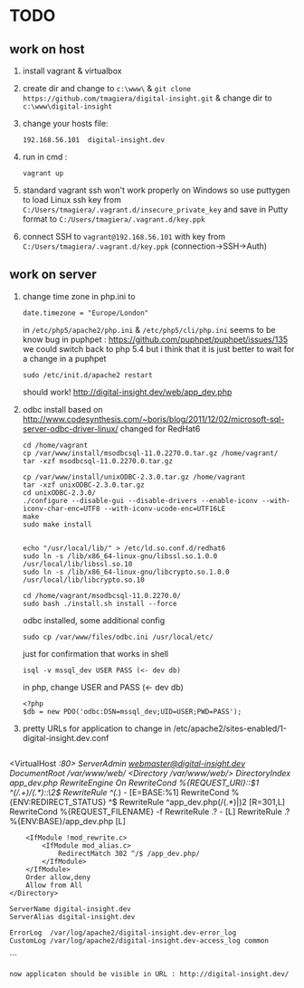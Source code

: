 TODO
==================

work on host
-----------------------------
1.  install vagrant & virtualbox
2.  create dir and change to
    `c:\www\`
    &
    `git clone https://github.com/tmagiera/digital-insight.git`
    &
    change dir to
    `c:\www\digital-insight`
3.  change your hosts file:

    ```
    192.168.56.101	digital-insight.dev
    ```

4.  run in cmd :

    ```
    vagrant up
    ```

5.  standard vagrant ssh won't work properly on Windows so use puttygen to load Linux ssh key from
    `C:/Users/tmagiera/.vagrant.d/insecure_private_key`
    and save in Putty format to
    `C:/Users/tmagiera/.vagrant.d/key.ppk`
6.  connect SSH to `vagrant@192.168.56.101` with key from `C:/Users/tmagiera/.vagrant.d/key.ppk` (connection->SSH->Auth)


work on server
-----------------------------
1.  change time zone in php.ini to
    ```
    date.timezone = "Europe/London"
    ```
    in `/etc/php5/apache2/php.ini` & `/etc/php5/cli/php.ini`
    seems to be know bug in puphpet : https://github.com/puphpet/puphpet/issues/135
    we could switch back to php 5.4 but i think that it is just better to wait for a change in a puphpet

    ```
    sudo /etc/init.d/apache2 restart
    ```

    should work! http://digital-insight.dev/web/app_dev.php

2.  odbc install based on http://www.codesynthesis.com/~boris/blog/2011/12/02/microsoft-sql-server-odbc-driver-linux/
    changed for RedHat6
    ```Shell
    cd /home/vagrant
    cp /var/www/install/msodbcsql-11.0.2270.0.tar.gz /home/vagrant/
    tar -xzf msodbcsql-11.0.2270.0.tar.gz

    cp /var/www/install/unixODBC-2.3.0.tar.gz /home/vagrant
    tar -xzf unixODBC-2.3.0.tar.gz
    cd unixODBC-2.3.0/
    ./configure --disable-gui --disable-drivers --enable-iconv --with-iconv-char-enc=UTF8 --with-iconv-ucode-enc=UTF16LE
    make
    sudo make install


    echo "/usr/local/lib/" > /etc/ld.so.conf.d/redhat6
    sudo ln -s /lib/x86_64-linux-gnu/libssl.so.1.0.0 /usr/local/lib/libssl.so.10
    sudo ln -s /lib/x86_64-linux-gnu/libcrypto.so.1.0.0 /usr/local/lib/libcrypto.so.10

    cd /home/vagrant/msodbcsql-11.0.2270.0/
    sudo bash ./install.sh install --force
    ```

    odbc installed, some additional config
    ```
    sudo cp /var/www/files/odbc.ini /usr/local/etc/
    ```

    just for confirmation that works
    in shell
    ```
    isql -v mssql_dev USER PASS (<- dev db)
    ```
    in php, change USER and PASS (<- dev db)
    ```
    <?php
    $db = new PDO('odbc:DSN=mssql_dev;UID=USER;PWD=PASS');
    ```

3.  pretty URLs for application to change in /etc/apache2/sites-enabled/1-digital-insight.dev.conf

    ```
<VirtualHost *:80>
    ServerAdmin webmaster@digital-insight.dev
    DocumentRoot /var/www/web/
    <Directory /var/www/web/>
        DirectoryIndex app_dev.php
        <IfModule mod_rewrite.c>
            RewriteEngine On
            RewriteCond %{REQUEST_URI}::$1 ^(/.+)/(.*)::\2$
            RewriteRule ^(.*) - [E=BASE:%1]
            RewriteCond %{ENV:REDIRECT_STATUS} ^$
            RewriteRule ^app_dev\.php(/(.*)|$) %{ENV:BASE}/$2 [R=301,L]
            RewriteCond %{REQUEST_FILENAME} -f
            RewriteRule .? - [L]
            RewriteRule .? %{ENV:BASE}/app_dev.php [L]
        </IfModule>

        <IfModule !mod_rewrite.c>
            <IfModule mod_alias.c>
                RedirectMatch 302 ^/$ /app_dev.php/
            </IfModule>
        </IfModule>
        Order allow,deny
        Allow from All
    </Directory>

    ServerName digital-insight.dev
    ServerAlias digital-insight.dev

    ErrorLog  /var/log/apache2/digital-insight.dev-error_log
    CustomLog /var/log/apache2/digital-insight.dev-access_log common
</VirtualHost>
    ```

    now applicaton should be visible in URL : http://digital-insight.dev/